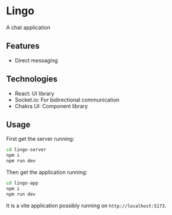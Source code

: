 # Lingo

A chat application

## Features 

- Direct messaging

## Technologies

- React: UI library
- Socket.io: For bidirectional communication
- Chakra UI: Component library

## Usage

First get the server running:

```bash
cd lingo-server
npm i
npm run dev
```

Then get the application running:

```bash
cd lingo-app
npm i
npm run dev
```

It is a vite application possibly running on `http://localhost:5173`.